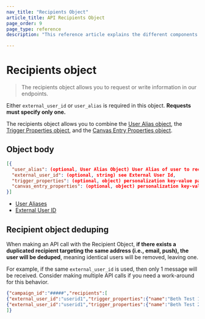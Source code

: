 ```yaml
---
nav_title: "Recipients Object"
article_title: API Recipients Object
page_order: 9
page_type: reference
description: "This reference article explains the different components of the Braze recipients object."

---
```


# Recipients object

> The recipients object allows you to request or write information in our endpoints.

Either `external_user_id` or `user_alias` is required in this object. **Requests must specify only one.**

The recipients object allows you to combine the [User Alias object]({{site.baseurl}}/api/objects_filters/user_alias_object/), the [Trigger Properties object]({{site.baseurl}}/api/objects_filters/trigger_properties_object/), and the [Canvas Entry Properties object]({{site.baseurl}}/api/objects_filters/canvas_entry_properties_object/).

## Object body

```json
[{
  "user_alias": (optional, User Alias Object) User Alias of user to receive message,
  "external_user_id": (optional, string) see External User Id,
  "trigger_properties": (optional, object) personalization key-value pairs for this user when sending a campaign or message; see Trigger Properties,
  "canvas_entry_properties": (optional, object) personalization key-value pairs for this user when triggering a Canvas; see Canvas Entry Properties
}]
```

- [User Aliases]({{site.baseurl}}/user_guide/data_and_analytics/user_data_collection/user_profile_lifecycle/#user-aliases)
- [External User ID]({{site.baseurl}}/api/objects_filters/user_attributes_object/#braze-user-profile-fields)

## Recipient object deduping

When making an API call with the Recipient Object, **if there exists a duplicated recipient targeting the same address (i.e., email, push), the user will be deduped**, meaning identical users will be removed, leaving one. 

For example, if the same `external_user_id` is used, then only 1 message will be received. Consider making multiple API calls if you need a work-around for this behavior.

```json
{"campaign_id":"#####","recipients":[
{"external_user_id":"userid1","trigger_properties":{"name":"Beth Test 1"}},
{"external_user_id":"userid1","trigger_properties":{"name":"Beth Test 2"}} 
]}
```
